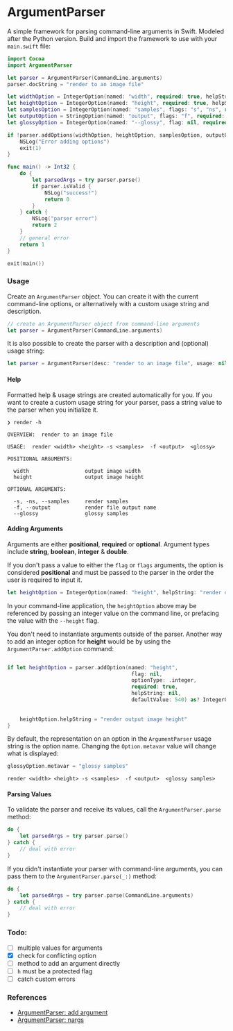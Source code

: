 # ArgumentParser

A simple framework for parsing command-line arguments in Swift. Modeled after the Python version. Build and import the framework to use with your `main.swift` file:

```swift
import Cocoa
import ArgumentParser

let parser = ArgumentParser(CommandLine.arguments)
parser.docString = "render to an image file"

let widthOption = IntegerOption(named: "width", required: true, helpString: "output image width", defaultValue: nil)
let heightOption = IntegerOption(named: "height", required: true, helpString: "output image height", defaultValue: nil)
let samplesOption = IntegerOption(named: "samples", flags: "s", "ns", required: true, helpString: "render samples", defaultValue: nil)
let outputOption = StringOption(named: "output", flags: "f", required: false, helpString: "render file output name")
let glossyOption = IntegerOption(named: "--glossy", flag: nil, required: true, helpString: "glossy samples", defaultValue: 50)

if !parser.addOptions(widthOption, heightOption, samplesOption, outputOption, glossyOption) {
    NSLog("Error adding options")
    exit(1)
}

func main() -> Int32 {
    do {
        let parsedArgs = try parser.parse()
        if parser.isValid {
            NSLog("success!")
            return 0
        }
    } catch {
        NSLog("parser error")
        return 2
    }
    // general error
    return 1
}

exit(main())
```

### Usage

Create an `ArgumentParser` object. You can create it with the current command-line options, or alternatively with a custom usage string and description.

```swift
// create an ArgumentParser object from command-line arguments
let parser = ArgumentParser(CommandLine.arguments)
```

It is also possible to create the parser with a description and (optional) usage string:


```swift
let parser = ArgumentParser(desc: "render to an image file", usage: nil)
```

#### Help

Formatted help & usage strings are created automatically for you. If you want to create a custom usage string for your parser, pass a string value to the parser when you initialize it.

```
❯ render -h                     
```
```
OVERVIEW:  render to an image file

USAGE:  render <width> <height> -s <samples>  -f <output>  <glossy>

POSITIONAL ARGUMENTS: 

  width                  output image width
  height                 output image height

OPTIONAL ARGUMENTS: 

  -s, -ns, --samples     render samples
  -f, --output           render file output name
  --glossy               glossy samples
```

#### Adding Arguments

Arguments are either **positional**, **required** or **optional**. Argument types include **string**, **boolean**, **integer** & **double**.

If you don't pass a value to either the `flag` or `flags` arguments, the option is considered **positional** and must be passed to the parser in the order the user is required to input it.

```swift
let heightOption = IntegerOption(named: "height", helpString: "render output image height", defaultValue: 540)
```
In your command-line application, the `heightOption` above may be referenced by passing an integer value on the command line, or prefacing the value with the `--height` flag.


You don't need to instantiate arguments outside of the parser. Another way to add an integer option for **height** would be by using the `ArgumentParser.addOption` command:

```swift

if let heightOption = parser.addOption(named: "height", 
                                        flag: nil, 
                                        optionType: .integer, 
                                        required: true, 
                                        helpString: nil, 
                                        defaultValue: 540) as? IntegerOption {
                                        
                               
    heightOption.helpString = "render output image height"
}
```

By default, the representation on an option in the `ArgumentParser` usage string is the option name. Changing the `Option.metavar` value will change what is displayed:

```swift
glossyOption.metavar = "glossy samples"
```

```
render <width> <height> -s <samples>  -f <output>  <glossy samples>
```

#### Parsing Values


To validate the parser and receive its values, call the `ArgumentParser.parse` method:

```swift
do {
    let parsedArgs = try parser.parse()
} catch {
    // deal with error
}
```

If you didn't instantiate your parser with command-line arguments, you can pass them to the `ArgumentParser.parse(_:)` method:

```swift
do {
    let parsedArgs = try parser.parse(CommandLine.arguments)
} catch {
    // deal with error
}
```




### Todo:

- [ ] multiple values for arguments
- [x] check for conflicting option
- [ ] method to add an argument directly
- [ ] `h` must be a protected flag
- [ ] catch custom errors

### References
- [ArgumentParser: add argument](https://docs.python.org/2.7/library/argparse.html#the-add-argument-method)
- [ArgumentParser: nargs](https://docs.python.org/2.7/library/argparse.html#nargs)

